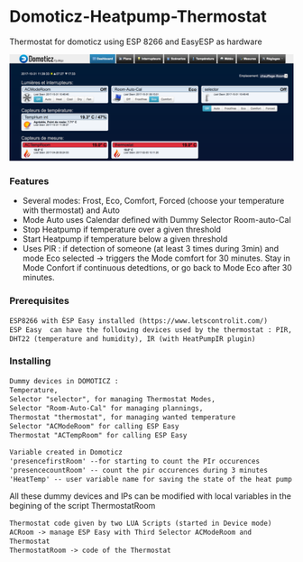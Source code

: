 # Domoticz-Heatpump-Thermostat
Thermostat for domoticz using ESP 8266 and EasyESP as hardware

![Domoticz example](https://raw.githubusercontent.com/sasa27/Domoticz-Heatpump-Thermostat/master/exThermostat.png)

### Features
* Several modes: Frost, Eco, Comfort, Forced (choose your temperature with thermostat) and Auto
* Mode Auto uses Calendar defined with Dummy Selector Room-auto-Cal
* Stop Heatpump if temperature over a given threshold
* Start Heatpump if temperature below a given threshold
* Uses PIR : if detection of someone (at least 3 times during 3min) and mode Eco selected -> triggers the Mode comfort for 30 minutes. Stay in Mode Confort if continuous detedtions, or go back to Mode Eco after 30 minutes.

### Prerequisites
```
ESP8266 with ÈSP Easy installed (https://www.letscontrolit.com/)
ESP Easy  can have the following devices used by the thermostat : PIR, DHT22 (temperature and humidity), IR (with HeatPumpIR plugin)
```
### Installing
```
Dummy devices in DOMOTICZ :
Temperature,
Selector "selector", for managing Thermostat Modes,
Selector "Room-Auto-Cal" for managing plannings, 
Thermostat "thermostat", for managing wanted temperature
Selector "ACModeRoom" for calling ESP Easy
Thermostat "ACTempRoom" for calling ESP Easy
```
```
Variable created in Domoticz
'presencefirstRoom' --for starting to count the PIr occurences
'presencecountRoom' -- count the pir occurences during 3 minutes
'HeatTemp' -- user variable name for saving the state of the heat pump 
```

All these dummy devices and IPs can be modified with local variables in the begining of the script ThermostatRoom

```
Thermostat code given by two LUA Scripts (started in Device mode)
ACRoom -> manage ESP Easy with Third Selector ACModeRoom and Thermostat
ThermostatRoom -> code of the Thermostat
```


